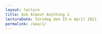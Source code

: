```yaml
---
layout: lecture
title: Ask Almost Anything 1
lectureDate: Torsdag den 15:e April 2021
permalink: /aaa/1/
---
```


